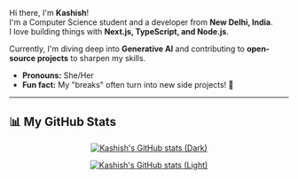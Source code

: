 Hi there, I'm **Kashish**!  
I'm a Computer Science student and a developer from **New Delhi, India**.  
I love building things with **Next.js, TypeScript, and Node.js**.  

Currently, I'm diving deep into **Generative AI** and contributing to **open-source projects** to sharpen my skills.  

- **Pronouns:** She/Her  
- **Fun fact:** My "breaks" often turn into new side projects! 🚀  

---

## 📊 My GitHub Stats

<p align="center">
<a href="https://github.com/anuraghazra/github-readme-stats#gh-dark-mode-only">
<img alt="Kashish's GitHub stats (Dark)" src="https://github-readme-stats.vercel.app/api?username=kashish00208&show_icons=true&include_all_commits=true&theme=dark#gh-dark-mode-only" />
</a>
</p>

<p align="center">
<a href="https://github.com/anuraghazra/github-readme-stats#gh-light-mode-only">
<img alt="Kashish's GitHub stats (Light)" src="https://github-readme-stats.vercel.app/api?username=kashish00208&show_icons=true&include_all_commits=true&theme=default#gh-light-mode-only" />
</a>
</p>
